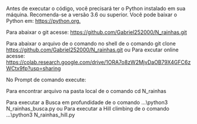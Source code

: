 Antes de executar o código, você precisará ter o Python instalado em sua máquina. Recomenda-se a versão 3.6 ou superior. Você pode baixar o Python em: <https://python.org.>

Para abaixar o git acesse: <https://github.com/Gabriel252000/N_rainhas.git>

Para abaixar o arquivo de o comando no shell de o comando
git clone https://github.com/Gabriel252000/N_rainhas.git
            ou
Para excutar online acesse: <https://colab.research.google.com/drive/1ORA7o8zW2MjvDaOB79X4GFC6zWCtx9fp?usp=sharing>


No Prompt de comando execute:

Para encontrar arquivo na pasta local de o comando 
cd N_rainhas

Para executar a Busca em profundidade de o comando 
...\python3 N_rainhas_busca.py
            ou 
Para executar a Hill climbing de o comando 
...\python3 N_rainhas_hill.py
